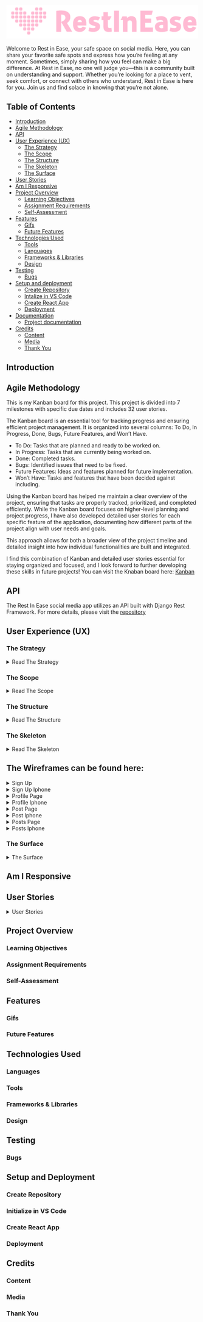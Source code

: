 ![alt text](src/assets/restlog.png)

Welcome to Rest in Ease, your safe space on social media. Here, you can share your favorite safe spots and express how you’re feeling at any moment. Sometimes, simply sharing how you feel can make a big difference. At Rest in Ease, no one will judge you—this is a community built on understanding and support. Whether you’re looking for a place to vent, seek comfort, or connect with others who understand, Rest in Ease is here for you. Join us and find solace in knowing that you’re not alone.

## Table of Contents

- [Introduction](#introduction)
- [Agile Methodology](#agile-methodology)
- [API](#api)
- [User Experience (UX)](#user-experience-ux)
  - [The Strategy](#the-strategy)
  - [The Scope](#the-scope)
  - [The Structure](#the-structure)
  - [The Skeleton](#the-skeleton)
  - [The Surface](#the-surface)
- [User Stories](#user-stories)
- [Am I Responsive](#am-i-responsive)
- [Project Overview](#project-overview)
  - [Learning Objectives](#learning-objectives)
  - [Assignment Requirements](#assignment-requirements)
  - [Self-Assessment](#self-assessment)
- [Features](#features)
  - [Gifs](#gifs)
  - [Future Features](#future-features)
- [Technologies Used](#technologies-used)
  - [Tools](#tools)
  - [Languages](#languages)
  - [Frameworks & Libraries](#frameworks-and-libraries)
  - [Design](#design)
- [Testing](#testing)
  - [Bugs](#bugs)
- [Setup and deployment](#setup-and-deployment)
  - [Create Repository](#create-repository)
  - [Intalize in VS Code](#intalize-in-vs-code)
  - [Create React App](#create-react-app)
  - [Deployment](#deployment)
- [Documentation](#documentation)
  - [Project documentation](#project-documentation)
- [Credits](#credits)
  - [Content](#content)
  - [Media](#media)
  - [Thank You](#thank-you)

## <a id="introduction">Introduction</a>

## <a id="agile-methodology">Agile Methodology</a>

This is my Kanban board for this project.
This project is divided into 7 milestones with specific due dates and includes 32 user stories.

The Kanban board is an essential tool for tracking progress and ensuring efficient project management. It is organized into several columns: To Do, In Progress, Done, Bugs, Future Features, and Won’t Have.

- To Do: Tasks that are planned and ready to be worked on.
- In Progress: Tasks that are currently being worked on.
- Done: Completed tasks.
- Bugs: Identified issues that need to be fixed.
- Future Features: Ideas and features planned for future implementation.
- Won’t Have: Tasks and features that have been decided against including.

Using the Kanban board has helped me maintain a clear overview of the project, ensuring that tasks are properly tracked, prioritized, and completed efficiently. While the Kanban board focuses on higher-level planning and project progress, I have also developed detailed user stories for each specific feature of the application, documenting how different parts of the project align with user needs and goals.

This approach allows for both a broader view of the project timeline and detailed insight into how individual functionalities are built and integrated.

I find this combination of Kanban and detailed user stories essential for staying organized and focused, and I look forward to further developing these skills in future projects!
You can visit the Knaban board here:
[Kanban](https://github.com/users/JorgenDIF/projects/7)

## <a id="api">API</a>

The Rest In Ease social media app utilizes an API built with Django Rest Framework. For more details, please visit the
[repository](https://github.com/JorgenDIF/PP5-RestInEase-API)

## <a id="user-experience-ux">User Experience (UX)</a>

### <a id="the-strategy">The Strategy</a>

<details>
<summary>Read The Strategy</summary>
The goal of the Rest In Ease social media app is to create a platform where users can share their safe spots and express their feelings. Users can post and comment to convey their emotions, fostering meaningful connections through shared emotional experiences. The focus is on providing a space where emotional expression is encouraged, helping users connect with others and share their current state of mind.
</details>

### <a id="the-scope">The Scope</a>

<details>
<summary>Read The Scope</summary>
The scope of the Rest In Ease social media app includes:

1. User Profiles:

- Allow users to create and customize their profiles.
- Enable users to follow and interact with other users.

2. Posts:

- Enable users to add photos and express their feelings.
- Allow users to choose a category for their photos and share posts with images and text.
- Implement features for liking, commenting, and sharing posts.

3. Comments:

- Allow users to comment on posts.
- Enable users to express their feelings in comments.

4. Likes:

- Implement a feature for users to like posts.
- Display the number of likes on each post.
- Allow users to view who liked their posts.

5. User Interaction:

- Implement features for users to follow other users.
- Enable notifications for new posts, comments, likes, and interactions.

6. Search and Explore:

- Implement search functionality to find posts by keywords and users by name.
- Provide an explore feature to discover popular and recent posts.

 </details>

### <a id="the-structure">The Structure</a>

<details>
<summary>Read The Structure</summary>
The structure of the Rest In Ease social media app will include the following components:

1. Front-End:

- User Interface: Designed with a focus on user experience and ease of use.
- React Components: Modular components for posts, comments, profile pages, and navigation.

2. Back-End:

- Django Rest Framework API: Handles user authentication, data storage, and API requests.
- Database: Stores user data, posts, comments, and interactions.
</details>

### <a id="the-skeleton">The Skeleton</a>

<details>
<summary>Read The Skeleton</summary>
The skeleton of the Rest In Ease social media app outlines the basic structure and layout of the application based on the provided ERD (Entity-Relationship Diagram). The diagram shows the relationships between users, profiles, posts, comments, likes, and followers, which guide the overall structure of the app.

1. **Home Page:**

- **Feed of Recent and Popular Posts:**
- Display a list of posts fetched from the API.
- Include post details like title, content, image, mood, and the number of likes.

- **Search Bar:**
- Allow users to search for posts and users by keywords.

2. **Profile Page:**

- User Information:
- Display user details such as username, profile image, name, and bio.

- **User’s Posts and Interactions:**
- List all posts created by the user.

- **Followers and Following:**
- Display the list of users who follow the current user.
- Show the list of users the current user is following.

3. **Post Page:**

- **Detailed View of Individual Posts:**

- Display post details like title, content, image, mood, category, and number of likes.
- Show the owner of the post and the post’s creation and update dates.

- **Comments Section:**

- Allow users to view and add comments to the post.

- Display each comment’s owner, content, and mood.

4. **Create Post Page:**

- Form for Creating New Posts:
- Provide fields for the post title, content, image, mood, image filter, and category.
- Allow users to express their current feelings.

5. Likes and Follower Functionality:

- **Likes:**

- Allow users to like posts.
- Display the number of likes on each post and the users who liked the post.

- **Followers:**
- Allow users to follow and unfollow other users.
- Display the number of followers and following on the user profile page.
</details>

## The Wireframes can be found here:

<details>
<summary>Sign Up</summary>

![Sign Up](/src/assets/wireframes/sign-up-page.png)

</details>

<details>
<summary>Sign Up Iphone</summary>

![Sign Up Iphone](/src/assets/wireframes/sign-up-iphone.png)

</details>

<details>
<summary>Profile Page</summary>

![Profile Page](/src/assets/wireframes/profile-page.png)

</details>

<details>
<summary>Profile Iphone</summary>

![Profile Iphone](/src/assets/wireframes/profilepage-iphone.png)

</details>

<details>
<summary>Post Page</summary>

![Post Page](/src/assets/wireframes/post-page.png)

</details>

<details>
<summary>Post Iphone</summary>

![Post Iphone](/src/assets/wireframes/post-page-iphone.png)

</details>

<details>
<summary>Posts Page</summary>

![Posts Page](/src/assets/wireframes/posts-page.png)

</details>

<details>
<summary>Posts Iphone</summary>

![Posts Iphone](/src/assets/wireframes/posts-iphone.png)

</details>

### <a id="the-surface">The Surface</a>

<details>
<summary>The Surface</summary>
The visual design of the Rest In Ease application is aimed at creating a calming and inviting environment where users feel comfortable sharing their emotions and safe spots. Below is a breakdown of the key design elements that contribute to the app’s aesthetic and user experience.

**Typography**

- Primary Typeface: A clean sans-serif font is used for all headings, navigation menus, and buttons to ensure clarity and accessibility across different devices.
- Secondary Typeface: A softer serif font is applied to body text for a warm and welcoming touch, enhancing the emotional tone of the app.

**Color Scheme**

- Primary Colors: Soothing tones such as soft blues and muted greens to evoke a sense of calm and serenity.
- Secondary Colors: Light grays and off-white shades are used to balance the interface, providing clarity without overwhelming the user.
- Accent Colors: Gentle pastels like light pink or lavender for action buttons and interactive elements, adding a touch of warmth to user interactions.

**Visual Elements**

- Icons: Simple, universally understood icons are utilized throughout the app to represent emotions (e.g., smiling face, heart, and tears), guiding users through their posts and comments.
- Images: Users are encouraged to upload high-quality images of their safe spaces, giving the app a personal and intimate feel.
- Emotional Expressions: Each post and comment features a visual representation of the user’s mood, using emoji icons paired with descriptive text, helping users easily connect through shared emotional experiences.

**Layout**

- Consistency: Uniform layouts across all pages to provide a seamless user experience. The navigation structure remains the same across the app to ensure familiarity.
- Spacing: Ample white space between elements to keep the design clean and easy to read. The balance between elements enhances the visual experience without overwhelming the user.
- Responsive Design: The app is fully responsive, adjusting to different screen sizes on mobile devices, tablets, and desktops, ensuring usability across all platforms.

**User Interface Components**

- Buttons: Rounded buttons with soft shadows are used for interaction, making it clear where users can engage (e.g., “Post”, “Comment”, “Like”). Favicon-sized icons are integrated into these buttons, adding a visually engaging touch that enhances user interaction and navigability. Favicons are also used for menu selections and options like “Like” and “Comment,” providing intuitive visual cues for user actions.
- Forms: User-friendly forms with spacious input fields and clear labels. Input validation ensures users receive real-time feedback on any errors.
- Menus: Dropdown menus for editing or deleting posts and profiles, along with a hamburger navigation for mobile users, provide easy access to various features without cluttering the interface. These streamlined options ensure that users can manage their content efficiently while maintaining a clean, organized layout.

These design elements are carefully selected to create a peaceful, intuitive, and emotionally engaging environment for users, aligning with the platform’s goal of fostering safe, meaningful emotional expression.

</details>

## <a id="am-i-responsive">Am I Responsive</a>

## <a id="user-stories">User Stories</a>
<details>
<summary>User Stories</summary>

| Feature                         | User Story                                                                                                                       | Acceptance Criteria                                                                                                                                                  | Components Used                                                |
|----------------------------------|----------------------------------------------------------------------------------------------------------------------------------|---------------------------------------------------------------------------------------------------------------------------------------------------------------------|----------------------------------------------------------------|
| **Navbar View on Every Page**    | As a user, I want to see a navigation bar on every page so that I can easily navigate between different sections of the site.     | 1. The navbar is consistently displayed on every page. <br> 2. The user can click links to navigate to different pages.                                               | `NavBar`, `NavLink`                                             |
| **Sign Up for New Account**      | As a user, I want to create a new account so that I can access all the features available to registered users.                    | 1. A sign-up form is implemented. <br> 2. Users can successfully create an account and log in.                                                                       | `SignUpForm`, `axiosReq`, `Form`, `Button`                      |
| **Sign In to Access Features**   | As a user, I want to sign in to the app so that I can access functionality for logged-in users.                                   | 1. The sign-in form is implemented. <br> 2. Users can log in with their credentials.                                                                                 | `SignInForm`, `useSetCurrentUser`, `Form`, `Button`             |
| **Search Posts by Keywords**     | As a user, I want to search for posts using keywords so that I can find specific posts based on titles, content, or categories.   | 1. A search bar is implemented. <br> 2. Posts are searchable by title, content, and category. <br> 3. The search results are updated in real-time based on input.     | `PostsPage`, `axiosReq`, `Form`, `Input`, `SearchBar`           |
| **Create New Posts**             | As a logged-in user, I want to create new posts with images and descriptions so that I can share my content with other users.     | 1. A form for creating new posts is available. <br> 2. Users can add a title, content, image, and select mood and category.                                           | `PostCreateForm`, `axiosReq`, `Form`, `Button`, `Image`         |
| **Edit My Post Details**         | As a post owner, I want to edit my post's title, description, mood, and category so that I can update my content after creation.  | 1. A dropdown menu (MoreDropdown) is available on the post page. <br> 2. Users can click the dropdown and select "Edit" to modify the post. <br> 3. Changes saved.   | `MoreDropdown`, `PostEditForm`, `axiosReq`                      |
| **Delete My Post**               | As a post owner, I want to delete my post so that I can remove it from the application.                                           | 1. A dropdown menu (MoreDropdown) is available on the post page. <br> 2. Users can click the dropdown and select "Delete" to remove the post. <br> 3. Post deleted.   | `MoreDropdown`, `axiosReq`, `PostDelete`                        |
| **View Post Details**            | As a user, I want to view the details of individual posts so that I can see the full content and any associated comments.         | 1. Post details are displayed, including title, image, and content. <br> 2. Users can see the mood and category associated with the post.                             | `Post`, `axiosReq`, `Image`, `Mood`, `Category`                 |
| **Like a Post**                  | As a logged-in user, I want to like a post so that I can show appreciation for its content.                                       | 1. A "like" button is available for each post. <br> 2. The like count updates when the user clicks the button.                                                       | `LikeButton`, `axiosReq`                                        |
| **Add Comments to Posts**        | As a logged-in user, I want to add comments to a post so that I can share my thoughts about the post.                             | 1. Users can add comments to posts using a comment form. <br> 2. Comments are saved and displayed in real-time. <br> 3. Users can add a "feeling" (mood) to comments. | `CommentCreateForm`, `axiosReq`, `Form`, `Button`               |
| **Edit My Comments**             | As a comment owner, I want to edit my comments so that I can update my content after it has been posted.                         | 1. A dropdown menu (MoreDropdown) is available on the comment. <br> 2. Users can click the dropdown and select "Edit" to modify the comment. <br> 3. Changes saved.   | `MoreDropdown`, `CommentEditForm`, `axiosReq`                   |
| **Delete My Comments**           | As a comment owner, I want to delete my comments so that I can remove them from the application.                                  | 1. A dropdown menu (MoreDropdown) is available on the comment. <br> 2. Users can click the dropdown and select "Delete" to remove the comment. <br> 3. Comment deleted. | `MoreDropdown`, `axiosReq`, `CommentDelete`                     |
| **Edit My Profile**              | As a logged-in user, I want to edit my profile so that I can update my name, bio, and profile picture.                            | 1. A profile edit form is available. <br> 2. Users can update their profile information and image.                                                                   | `ProfileEditForm`, `axiosReq`, `Form`, `Button`                 |
| **View User Profiles**           | As a user, I want to view the profile of other users so that I can see their posts and learn more about them.                    | 1. Profile page shows the user’s details, posts, and statistics. <br> 2. User stats include followers, following, and post counts.                                   | `ProfilePage`, `Profile`, `axiosReq`                            |
| **Infinite Scroll**              | As a user, I want to continuously scroll through the list of posts without needing to load new pages so that browsing is smooth.  | 1. New posts are loaded automatically as the user scrolls. <br> 2. The scroll continues until all posts are loaded.                                                  | `InfiniteScroll`, `Post`, `axiosReq`                            |
| **Landing Page (PostsPage)**     | As a user, I want to land on a page where I can see the most recent posts and have the ability to search and browse posts.        | 1. The landing page shows all the most recent posts. <br> 2. Users can search for posts using keywords. <br> 3. The page supports infinite scrolling for posts.      | `PostsPage`, `Post`, `SearchBar`, `InfiniteScroll`, `axiosReq`
| **Follow/Unfollow Users**       | As a logged-in user, I want to follow or unfollow other users so that I can see or stop seeing their posts in my feed.                                      | 1. A "Follow" button appears on profiles I don’t follow. <br> 2. A "Unfollow" button appears on profiles I already follow. <br> 3. Followers count updates.   | `Button`, `Profile`, `axiosReq`, `useSetProfileData` |
| **View Most-Followed Users**    | As a user, I want to see the most-followed users so that I can discover popular profiles to follow.                                                        | 1. A list of the most-followed users is visible. <br> 2. The list is ordered by the number of followers.                                                     | `PopularProfiles`, `Profile`, `axiosReq`      |
 **Like Posts (Except Own)**     | As a logged-in user, I want to like posts so that I can show appreciation for others’ content, but not be able to like my own posts.                       | 1. A “like” button is visible on posts that aren’t mine. <br> 2. Users can like and unlike posts, but not their own. <br> 3. Like count updates in real-time. | `Post`, `axiosReq`, `OverlayTrigger`, `Tooltip` 

</details>

## <a id="project-overview">Project Overview</a>

### <a id="learning-objectives">Learning Objectives</a>

### <a id="assignment-requirements">Assignment Requirements</a>

### <a id="self-assessment">Self-Assessment</a>

## <a id="features">Features</a>

### <a id="gifs">Gifs</a>

### <a id="future-features">Future Features</a>

## <a id="technologies-used">Technologies Used</a>

### <a id="languages">Languages</a>

### <a id="tools">Tools</a>

### <a id="frameworks-and-libraries">Frameworks & Libraries</a>

### <a id="design">Design</a>

## <a id="testing">Testing</a>

### <a id="bugs">Bugs</a>

## <a id="setup-and-deployment">Setup and Deployment</a>

### <a id="create-repository">Create Repository</a>

### <a id="intalize-in-vs-code">Initialize in VS Code</a>

### <a id="create-react-app">Create React App</a>

### <a id="deployment">Deployment</a>

## <a id="credits">Credits</a>

### <a id="content">Content</a>

### <a id="media">Media</a>

### <a id="thank-you">Thank You</a>

